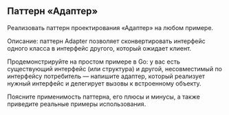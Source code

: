 ## Паттерн «Адаптер»

Реализовать паттерн проектирования «Адаптер» на любом примере.

Описание: паттерн Adapter позволяет сконвертировать интерфейс одного класса в интерфейс другого, который ожидает клиент.

Продемонстрируйте на простом примере в Go: у вас есть существующий интерфейс (или структура) и другой, несовместимый по интерфейсу потребитель — напишите адаптер, который реализует нужный интерфейс и делегирует вызовы к встроенному объекту.

Поясните применимость паттерна, его плюсы и минусы, а также приведите реальные примеры использования.